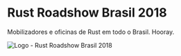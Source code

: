 # Rust Roadshow Brasil 2018
Mobilizadores e oficinas de Rust em todo o Brasil. Hooray.

![Logo - Rust Roadshow Brasil 2018](https://raw.githubusercontent.com/rust-br/2018-rust-roadshow/master/recursos/design/Imagem%20(capa%20para%20p%C3%A1gina%20de%20evento)%20para%20Facebook%20(1920x1080px)%402x.png)
